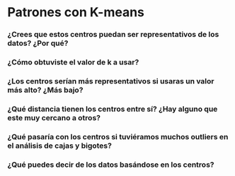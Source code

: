# Patrones con K-means 

### ¿Crees que estos centros puedan ser representativos de los datos? ¿Por qué?

### ¿Cómo obtuviste el valor de k a usar?

### ¿Los centros serían más representativos si usaras un valor más alto? ¿Más bajo?

### ¿Qué distancia tienen los centros entre sí? ¿Hay alguno que este muy cercano a otros?

### ¿Qué pasaría con los centros si tuviéramos muchos outliers en el análisis de cajas y bigotes?

### ¿Qué puedes decir de los datos basándose en los centros?
